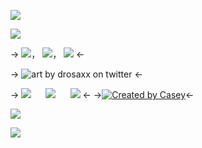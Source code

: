 ![](https://kzsc.neocities.org/FILES/FAB98D85-9A8F-4C5F-9652-A38152599D57.png)

![](https://kzsc.neocities.org/FILES/250B83B6-033E-4E77-BA63-A9A9B5CFD6FF.png)

-> [![](https://kzsc.neocities.org/FILES/438B32FC-B3C8-41EE-B0C7-3B1D5483B461.png)](https://rentry.co/myh)， [![](https://kzsc.neocities.org/FILES/7DA19D52-353F-4E0F-BB3C-13255D228A97.png)](https://rentry.co/6th-harbinger)， [![](https://kzsc.neocities.org/FILES/253214F3-C121-46C3-8542-CC72B35889C2.png)](https://rentry.co/guobeng) <-

-> ![art by drosaxx on twitter](https://kzsc.neocities.org/FILES/A9D95BB1-4284-4E6F-8FC3-D7809957A85A.gif) <-

-> [![](https://kzsc.neocities.org/FILES/D6424401-55B0-4CAF-889C-1DCE166FAE07.png)](https://rentry.co/kuni-kuzu-shi)        ![](https://kzsc.neocities.org/FILES/E1531E7B-F674-4F3C-9695-53608C8D2DBD.gif)        [![](https://kzsc.neocities.org/FILES/5FD1788F-C9A2-45C2-874E-FF23B7769D2F.png)](https://rentry.co/kabukimon) <-
->[![Created by Casey](https://kzsc.neocities.org/FILES/581A0FE2-6C9E-4718-80FC-7A346F2D18D4.png)](https://rentry.co/vampurince)<-

![](https://kzsc.neocities.org/FILES/4FC3624F-ECCD-4E73-93F9-D7736A025BB8.png)

![](https://kzsc.neocities.org/FILES/ACDE6C2E-2ABD-4BC2-BB5E-E8C4CB713BF8.png)